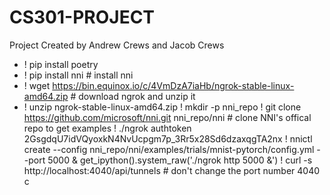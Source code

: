 # CS301-PROJECT
Project Created by Andrew Crews and Jacob Crews

- ! pip install poetry
- ! pip install nni # install nni
- ! wget https://bin.equinox.io/c/4VmDzA7iaHb/ngrok-stable-linux-amd64.zip # download ngrok and unzip it
- ! unzip ngrok-stable-linux-amd64.zip
! mkdir -p nni_repo
! git clone https://github.com/microsoft/nni.git nni_repo/nni # clone NNI's offical repo to get examples
! ./ngrok authtoken 2GsgdqU7idVQyoxkN4NvUcpgm7p_3Rr5x28Sd6dzaxqgTA2nx
! nnictl create --config nni_repo/nni/examples/trials/mnist-pytorch/config.yml --port 5000 &
get_ipython().system_raw('./ngrok http 5000 &')
! curl -s http://localhost:4040/api/tunnels # don't change the port number 4040
c
